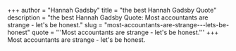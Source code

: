 +++
author = "Hannah Gadsby"
title = "the best Hannah Gadsby Quote"
description = "the best Hannah Gadsby Quote: Most accountants are strange - let's be honest."
slug = "most-accountants-are-strange---lets-be-honest"
quote = '''Most accountants are strange - let's be honest.'''
+++
Most accountants are strange - let's be honest.
